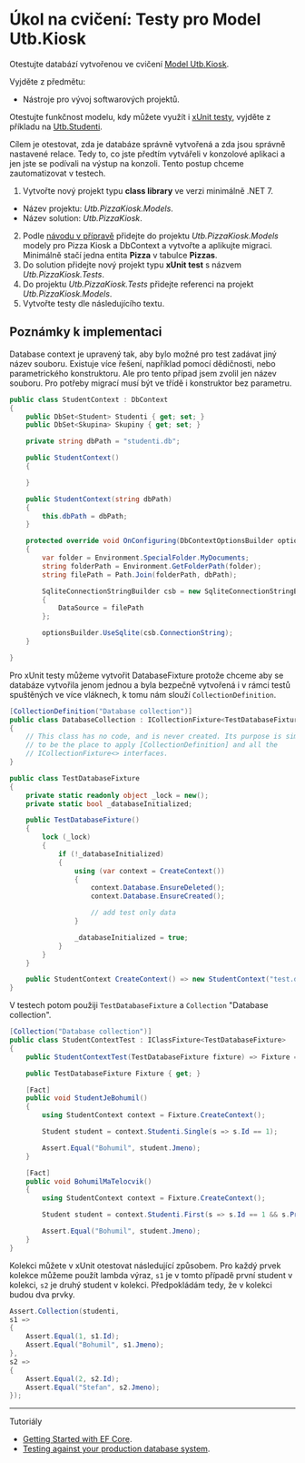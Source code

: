 # Úkol na cvičení: Testy pro Model Utb.Kiosk

Otestujte databází vytvořenou ve cvičení [Model Utb.Kiosk](../ModelUtbKiosk).

Vyjděte z předmětu:

- Nástroje pro vývoj softwarových projektů.
  
Otestujte funkčnost modelu, kdy můžete využít i [xUnit testy](https://learn.microsoft.com/en-us/ef/core/testing/testing-with-the-database), vyjděte z příkladu na [Utb.Studenti](https://github.com/ekral/FAI/tree/master/AF/src/Utb.Studenti).

Cílem je otestovat, zda je databáze správně vytvořená a zda jsou správně nastavené relace. Tedy to, co jste předtím vytvářeli v konzolové aplikaci a jen jste se podívali na výstup na konzoli. Tento postup chceme zautomatizovat v testech.

1) Vytvořte nový projekt typu **class library** ve verzi minimálně .NET 7.
  - Název projektu: *Utb.PizzaKiosk.Models*.
  - Název solution: *Utb.PizzaKiosk*.
2) Podle [návodu v přípravě](https://github.com/ekral/FAI/blob/master/AF/Priprava/01_EF_zaklady.md) přidejte do projektu *Utb.PizzaKiosk.Models* modely pro Pizza Kiosk a DbContext a vytvořte a aplikujte migraci. Minimálně stačí jedna entita **Pizza** v tabulce **Pizzas**.
3) Do solution přidejte nový projekt typu **xUnit test** s názvem *Utb.PizzaKiosk.Tests*.
4) Do projektu *Utb.PizzaKiosk.Tests* přidejte referenci na projekt *Utb.PizzaKiosk.Models*.
5) Vytvořte testy dle následujícího textu.

## Poznámky k implementaci

Database context je upravený tak, aby bylo možné pro test zadávat jiný název souboru. Existuje více řešení, například pomocí dědičnosti, nebo parametrického konstruktoru. Ale pro tento případ jsem zvolil jen název souboru. Pro potřeby migrací musí být ve třídě i konstruktor bez parametru.

```csharp
public class StudentContext : DbContext
{
    public DbSet<Student> Studenti { get; set; }
    public DbSet<Skupina> Skupiny { get; set; }

    private string dbPath = "studenti.db";

    public StudentContext()
    {

    }

    public StudentContext(string dbPath)
    {
        this.dbPath = dbPath;
    }

    protected override void OnConfiguring(DbContextOptionsBuilder optionsBuilder)
    {
        var folder = Environment.SpecialFolder.MyDocuments;
        string folderPath = Environment.GetFolderPath(folder);
        string filePath = Path.Join(folderPath, dbPath);

        SqliteConnectionStringBuilder csb = new SqliteConnectionStringBuilder
        {
            DataSource = filePath
        };

        optionsBuilder.UseSqlite(csb.ConnectionString);
    }

}
```

Pro xUnit testy můžeme vytvořit DatabaseFixture protože chceme aby se databáze vytvořila jenom jednou a byla bezpečně vytvořená i v rámci testů spuštěných ve více vláknech, k tomu nám slouží ```CollectionDefinition```.

```csharp
[CollectionDefinition("Database collection")]
public class DatabaseCollection : ICollectionFixture<TestDatabaseFixture>
{
    // This class has no code, and is never created. Its purpose is simply
    // to be the place to apply [CollectionDefinition] and all the
    // ICollectionFixture<> interfaces.
}

public class TestDatabaseFixture
{
    private static readonly object _lock = new();
    private static bool _databaseInitialized;

    public TestDatabaseFixture()
    {
        lock (_lock)
        {
            if (!_databaseInitialized)
            {
                using (var context = CreateContext())
                {
                    context.Database.EnsureDeleted();
                    context.Database.EnsureCreated();

                    // add test only data
                }

                _databaseInitialized = true;
            }
        }
    }

    public StudentContext CreateContext() => new StudentContext("test.db");
}
```

V testech potom použiji `TestDatabaseFixture` a `Collection` "Database collection".

```csharp
[Collection("Database collection")]
public class StudentContextTest : IClassFixture<TestDatabaseFixture>
{
    public StudentContextTest(TestDatabaseFixture fixture) => Fixture = fixture;

    public TestDatabaseFixture Fixture { get; }

    [Fact]
    public void StudentJeBohumil()
    {
        using StudentContext context = Fixture.CreateContext();

        Student student = context.Studenti.Single(s => s.Id == 1);

        Assert.Equal("Bohumil", student.Jmeno);
    }

    [Fact]
    public void BohumilMaTelocvik()
    {
        using StudentContext context = Fixture.CreateContext();

        Student student = context.Studenti.First(s => s.Id == 1 && s.Predmety.Any(p => p.Nazev == "Telocvik"));

        Assert.Equal("Bohumil", student.Jmeno);
    }
}
```

Kolekci můžete v xUnit otestovat následující způsobem. Pro každý prvek kolekce můžeme použít lambda výraz, `s1` je v tomto případě první student v kolekci, `s2` je druhý student v kolekci. Předpokládám tedy, že v kolekci budou dva prvky.

```csharp
Assert.Collection(studenti, 
s1 =>
{
    Assert.Equal(1, s1.Id);
    Assert.Equal("Bohumil", s1.Jmeno);
}, 
s2 =>
{
    Assert.Equal(2, s2.Id);
    Assert.Equal("Stefan", s2.Jmeno);
});
```

---
Tutoriály

- [Getting Started with EF Core](https://learn.microsoft.com/en-us/ef/core/get-started/overview/first-app?tabs=netcore-cli).
- [Testing against your production database system](https://learn.microsoft.com/en-us/ef/core/testing/testing-with-the-database).
